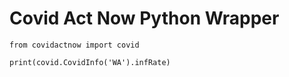 # Covid Act Now Python Wrapper

```
from covidactnow import covid

print(covid.CovidInfo('WA').infRate)
```